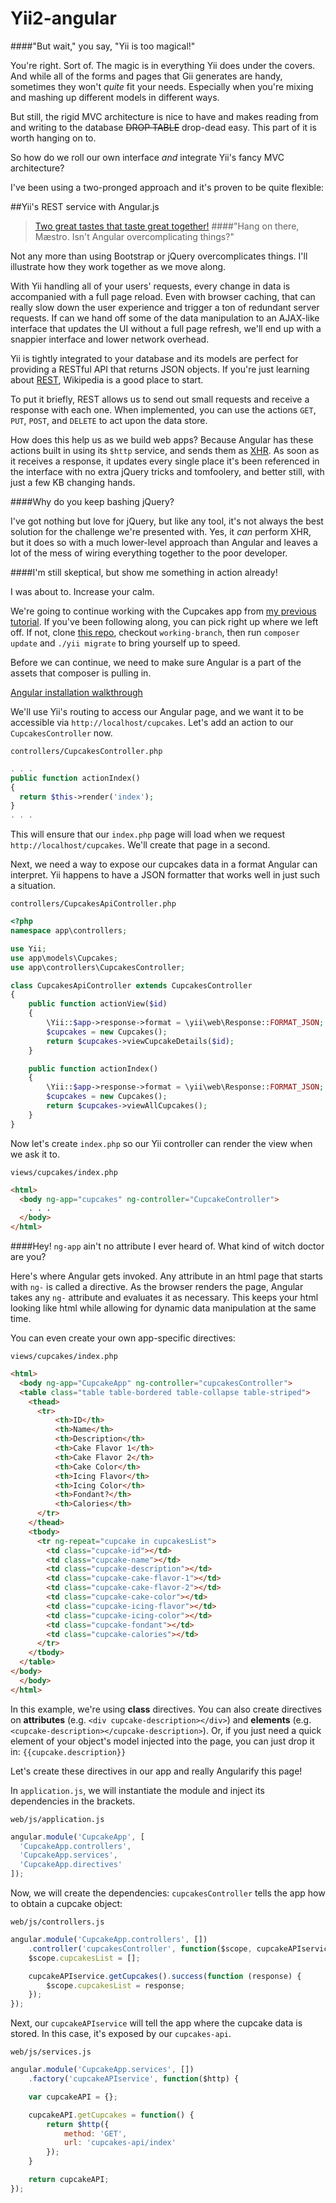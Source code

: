 # Yii2-angular
####"But wait," you say, "Yii is too magical!"

You're right. Sort of. The magic is in everything Yii does under the covers. And while all of the forms and pages that Gii generates are handy, sometimes they won't _quite_ fit your needs. Especially when you're mixing and mashing up different models in different ways.

But still, the rigid MVC architecture is nice to have and makes reading from and writing to the database ~~DROP TABLE~~ drop-dead easy. This part of it is worth hanging on to.

So how do we roll our own interface *and* integrate Yii's fancy MVC architecture?

I've been using a two-pronged approach and it's proven to be quite flexible:

##Yii's REST service with Angular.js
>[Two great tastes that taste great together!](http://youtu.be/DJLDF6qZUX0#t=5)
####"Hang on there, M&aelig;stro. Isn't Angular overcomplicating things?"

Not any more than using Bootstrap or jQuery overcomplicates things. I'll illustrate how they work together as we move along.

With Yii handling all of your users' requests, every change in data is accompanied with a full page reload. Even with browser caching, that can really slow down the user experience and trigger a ton of redundant server requests. If can we hand off some of the data manipulation to an AJAX-like interface that updates the UI without a full page refresh, we'll end up with a snappier interface and lower network overhead.

Yii is tightly integrated to your database and its models are perfect for providing a RESTful API that returns JSON objects. If you're just learning about [REST](https://en.wikipedia.org/wiki/Representational_state_transfer), Wikipedia is a good place to start.

To put it briefly, REST allows us to send out small requests and receive a response with each one. When implemented, you can use the actions `GET`, `PUT`, `POST`, and `DELETE` to act upon the data store.

How does this help us as we build web apps? Because Angular has these actions built in using its `$http` service, and sends them as [XHR](https://en.wikipedia.org/wiki/XMLHttpRequest). As soon as it receives a response, it updates every single place it's been referenced in the interface with no extra jQuery tricks and tomfoolery, and better still, with just a few KB changing hands.

####Why do you keep bashing jQuery?

I've got nothing but love for jQuery, but like any tool, it's not always the best solution for the challenge we're presented with. Yes, it *can* perform XHR, but it does so with a much lower-level approach than Angular and leaves a lot of the mess of wiring everything together to the poor developer.

####I'm still skeptical, but show me something in action already!

I was about to. Increase your calm.

We're going to continue working with the Cupcakes app from [my previous tutorial](http://vybeauregard.github.io/Yii2-Cupcakes/). If you've been following along, you can pick right up where we left off. If not, clone [this repo](https://github.com/vybeauregard/Yii2-Cupcakes.git), checkout `working-branch`, then run `composer update` and `./yii migrate` to bring yourself up to speed.

Before we can continue, we need to make sure Angular is a part of the assets that composer is pulling in.

[Angular installation walkthrough](https://github.com/vybeauregard/Yii2-angular/wiki/Install-Angular-into-a-Yii2-project)

We'll use Yii's routing to access our Angular page, and we want it to be accessible via `http://localhost/cupcakes`. Let's add an action to our `CupcakesController` now.

`controllers/CupcakesController.php`

```php
. . .
public function actionIndex()
{
  return $this->render('index');
}
. . .
```
This will ensure that our `index.php` page will load when we request `http://localhost/cupcakes`. We'll create that page in a second. 

Next, we need a way to expose our cupcakes data in a format Angular can interpret. Yii happens to have a JSON formatter that works well in just such a situation.

`controllers/CupcakesApiController.php`

```php
<?php
namespace app\controllers;

use Yii;
use app\models\Cupcakes;
use app\controllers\CupcakesController;

class CupcakesApiController extends CupcakesController
{
    public function actionView($id)
    {
        \Yii::$app->response->format = \yii\web\Response::FORMAT_JSON;
        $cupcakes = new Cupcakes();
        return $cupcakes->viewCupcakeDetails($id);
    }

    public function actionIndex()
    {
        \Yii::$app->response->format = \yii\web\Response::FORMAT_JSON;
        $cupcakes = new Cupcakes();
        return $cupcakes->viewAllCupcakes();
    }
}
```
Now let's create `index.php` so our Yii controller can render the view when we ask it to.

`views/cupcakes/index.php`

```html
<html>
  <body ng-app="cupcakes" ng-controller="CupcakeController">
    . . .
  </body>
</html>
```
####Hey! `ng-app` ain't no attribute I ever heard of. What kind of witch doctor are you?

Here's where Angular gets invoked. Any attribute in an html page that starts with `ng-` is called a directive. As the browser renders the page, Angular takes any `ng-` attribute and evaluates it as necessary. This keeps your html looking like html while allowing for dynamic data manipulation at the same time.

You can even create your own app-specific directives:

`views/cupcakes/index.php`

```html
<html>
  <body ng-app="CupcakeApp" ng-controller="cupcakesController">
  <table class="table table-bordered table-collapse table-striped">
    <thead>
      <tr>
          <th>ID</th>
          <th>Name</th>
          <th>Description</th>
          <th>Cake Flavor 1</th>
          <th>Cake Flavor 2</th>
          <th>Cake Color</th>
          <th>Icing Flavor</th>
          <th>Icing Color</th>
          <th>Fondant?</th>
          <th>Calories</th>
      </tr>
    </thead>
    <tbody>
      <tr ng-repeat="cupcake in cupcakesList">
        <td class="cupcake-id"></td>
        <td class="cupcake-name"></td>
        <td class="cupcake-description"></td>
        <td class="cupcake-cake-flavor-1"></td>
        <td class="cupcake-cake-flavor-2"></td>
        <td class="cupcake-cake-color"></td>
        <td class="cupcake-icing-flavor"></td>
        <td class="cupcake-icing-color"></td>
        <td class="cupcake-fondant"></td>
        <td class="cupcake-calories"></td>
      </tr>
    </tbody>
  </table>
</body>
  </body>
</html>
```
In this example, we're using **class** directives. You can also create directives on **attributes** (e.g. `<div cupcake-description></div>`) and **elements** (e.g. `<cupcake-description></cupcake-description>`). Or, if you just need a quick element of your object's model injected into the page, you can just drop it in: `{{cupcake.description}}`

Let's create these directives in our app and really Angularify this page!

In `application.js`, we will instantiate the module and inject its dependencies in the brackets.

`web/js/application.js`
```js
angular.module('CupcakeApp', [
  'CupcakeApp.controllers',
  'CupcakeApp.services',
  'CupcakeApp.directives'
]);
```
Now, we will create the dependencies:
`cupcakesController` tells the app how to obtain a cupcake object:

`web/js/controllers.js`
```js
angular.module('CupcakeApp.controllers', [])
    .controller('cupcakesController', function($scope, cupcakeAPIservice) {
    $scope.cupcakesList = [];

    cupcakeAPIservice.getCupcakes().success(function (response) {
        $scope.cupcakesList = response;
    });
});
```
Next, our `cupcakeAPIservice` will tell the app where the cupcake data is stored. In this case, it's exposed by our `cupcakes-api`.

`web/js/services.js`
```js
angular.module('CupcakeApp.services', [])
    .factory('cupcakeAPIservice', function($http) {

    var cupcakeAPI = {};

    cupcakeAPI.getCupcakes = function() {
        return $http({
            method: 'GET',
            url: 'cupcakes-api/index'
        });
    }

    return cupcakeAPI;
});
```
